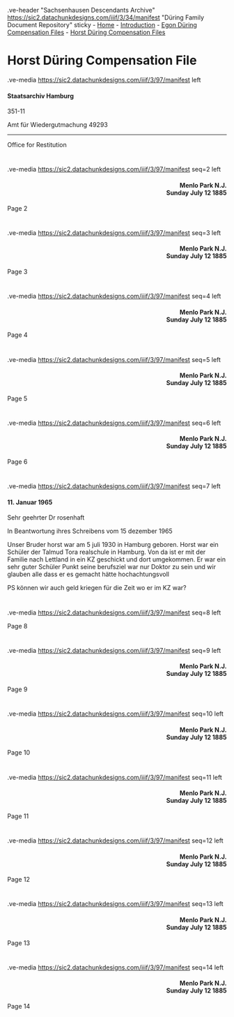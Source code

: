 .ve-header "Sachsenhausen Descendants Archive" https://sic2.datachunkdesigns.com/iiif/3/34/manifest "Düring Family Document Repository" sticky
    - [Home](/)
    - [Introduction](/introduction)
    - [Egon Düring Compensation Files](/egon-during-compensation)
    - [Horst Düring Compensation Files](/horst-during-compensation)
    
# Horst Düring Compensation File

.ve-media https://sic2.datachunkdesigns.com/iiif/3/97/manifest left

#### Staatsarchiv Hamburg

351-11

Amt für Wiedergutmachung
49293
___

Office for Restitution

# 

.ve-media https://sic2.datachunkdesigns.com/iiif/3/97/manifest seq=2 left

<div style="text-align: right"><h4>Menlo Park N.J.<br>Sunday July 12 1885</h4></div>

Page 2

# 

.ve-media https://sic2.datachunkdesigns.com/iiif/3/97/manifest seq=3 left

<div style="text-align: right"><h4>Menlo Park N.J.<br>Sunday July 12 1885</h4></div>

Page 3

# 

.ve-media https://sic2.datachunkdesigns.com/iiif/3/97/manifest seq=4 left

<div style="text-align: right"><h4>Menlo Park N.J.<br>Sunday July 12 1885</h4></div>

Page 4

# 

.ve-media https://sic2.datachunkdesigns.com/iiif/3/97/manifest seq=5 left

<div style="text-align: right"><h4>Menlo Park N.J.<br>Sunday July 12 1885</h4></div>

Page 5

# 

.ve-media https://sic2.datachunkdesigns.com/iiif/3/97/manifest seq=6 left

<div style="text-align: right"><h4>Menlo Park N.J.<br>Sunday July 12 1885</h4></div>

Page 6

# 

.ve-media https://sic2.datachunkdesigns.com/iiif/3/97/manifest seq=7 left

#### 11. Januar 1965

Sehr geehrter Dr rosenhaft 

In Beantwortung ihres Schreibens vom 15 dezember 1965 

Unser Bruder horst war am 5 juli 1930 in Hamburg geboren. Horst war ein Schüler der Talmud Tora realschule in Hamburg. Von da ist er mit der Familie nach Lettland in ein KZ geschickt und dort umgekommen. Er war ein sehr guter Schüler Punkt seine berufsziel war nur Doktor zu sein und wir glauben alle dass er es gemacht hätte hochachtungsvoll 

PS können wir auch geld kriegen für die Zeit wo er im KZ war?

# 

.ve-media https://sic2.datachunkdesigns.com/iiif/3/97/manifest seq=8 left

Page 8 

# 

.ve-media https://sic2.datachunkdesigns.com/iiif/3/97/manifest seq=9 left

<div style="text-align: right"><h4>Menlo Park N.J.<br>Sunday July 12 1885</h4></div>

Page 9

# 

.ve-media https://sic2.datachunkdesigns.com/iiif/3/97/manifest seq=10 left

<div style="text-align: right"><h4>Menlo Park N.J.<br>Sunday July 12 1885</h4></div>

Page 10

# 

.ve-media https://sic2.datachunkdesigns.com/iiif/3/97/manifest seq=11 left

<div style="text-align: right"><h4>Menlo Park N.J.<br>Sunday July 12 1885</h4></div>

Page 11

# 

.ve-media https://sic2.datachunkdesigns.com/iiif/3/97/manifest seq=12 left

<div style="text-align: right"><h4>Menlo Park N.J.<br>Sunday July 12 1885</h4></div>

Page 12

# 

.ve-media https://sic2.datachunkdesigns.com/iiif/3/97/manifest seq=13 left

<div style="text-align: right"><h4>Menlo Park N.J.<br>Sunday July 12 1885</h4></div>

Page 13

# 

.ve-media https://sic2.datachunkdesigns.com/iiif/3/97/manifest seq=14 left

<div style="text-align: right"><h4>Menlo Park N.J.<br>Sunday July 12 1885</h4></div>

Page 14